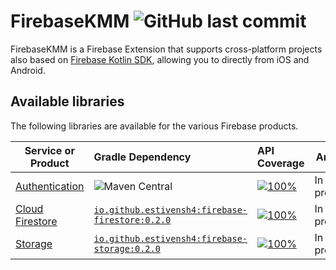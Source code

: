 <h1 align="left">FirebaseKMM <img alt="GitHub last commit" src="https://img.shields.io/github/last-commit/estivensh4/FirebaseKMM?style=flat-square"></h1>

FirebaseKMM is a Firebase Extension that supports cross-platform projects also based on <a href="hhttps://github.com/GitLiveApp/firebase-kotlin-sdk">Firebase Kotlin SDK</a>, allowing you to directly from iOS and Android.

## Available libraries

The following libraries are available for the various Firebase products.

| Service or Product	                                           | Gradle Dependency                                                                                                                        | API Coverage                                                                                                                                                             | Android     | iOS         | Js      |
|---------------------------------------------------------------|:-----------------------------------------------------------------------------------------------------------------------------------------|:-------------------------------------------------------------------------------------------------------------------------------------------------------------------------|-------------|-------------|---------|
| [Authentication](https://firebase.google.com/docs/auth)       | <img alt="Maven Central" src="https://img.shields.io/maven-central/v/com.google.accompanist/accompanist-permissions?versionPrefix=0.20"> | [![100%](https://img.shields.io/badge/-0%25-lightgrey?style=flat-square)](/firebase-auth/src/commonMain/kotlin/com/estiven/firebase_auth/FirebaseAuth.kt)                | In progress | In progress | Planned |
| [Cloud Firestore](https://firebase.google.com/docs/firestore) | [`io.github.estivensh4:firebase-firestore:0.2.0`](https://search.maven.org/artifact/io.github.estivensh4/firebase-firestore/0.2.0/pom)   | [![100%](https://img.shields.io/badge/-0%25-lightgrey?style=flat-square)](/firebase-firestore/src/commonMain/kotlin/com/estiven/firebase_firestore/FirebaseFirestore.kt) | In progress | In progress | Planned |
| [Storage](https://firebase.google.com/docs/storage)           | [`io.github.estivensh4:firebase-storage:0.2.0`](https://search.maven.org/artifact/io.github.estivensh4/firebase-storage/0.2.0/pom)       | [![100%](https://img.shields.io/badge/-0%25-lightgrey?style=flat-square)](/firebase-storage/src/commonMain/kotlin/com/estiven/firebase_storage/FirebaseStorage.kt)       | In progress | In progress | Planned |